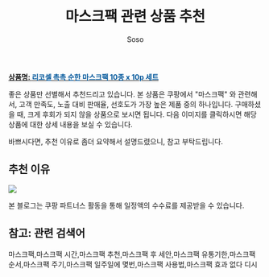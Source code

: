 ﻿---
layout: post
title:  "마스크팩 관련 상품 추천"
author: Soso
categories: [ 디지털/가전]
tags: [마스크팩,마스크팩 시간,마스크팩 추천,마스크팩 후 세안,마스크팩 유통기한,마스크팩 순서,마스크팩 주기,마스크팩 일주일에 몇번,마스크팩 사용법,마스크팩 효과 없다 디시]
image: https://ads-partners.coupang.com/image1/aPb487zw85TIfdSTaP5OYFgES36SU67tSEjIBUHJV8OS1-EXXKH24HRyS19DCQlY64dH-6OsLpMde0tc-3WULxqq3_cv8aVE7jVbkV9eJO2_kW2DVQbOv6jyHaqxhdrVJco0WQhm6aXu93TJ6ZfWWGsn8yxKKrCQSdkA-EXzKeNdxWW6bwgsA-JY94k3nsidZG72ivNYnva0CrhPW2krw8b7OVpRnFFiwlEv2flBesQeQyryGPdDZPK3f1JTNZR86pnxrZbEzDJmMvrc2LxsGjmvgXw= 
description: "쿠팡에서 마스크팩 관련 상품으로 가장 고객 선호도가 높은 제품 중 하나입니다."
---

<a href="https://link.coupang.com/re/AFFSDP?lptag=AF5673682&pageKey=6512086016&itemId=14388090680&vendorItemId=75940133491&traceid=V0-153-5a1bcb991e99dc1a&requestid=20240206144301310014451377&token=31850C%7CMIXED"><b>상품명: <font color='#01579B'>리코셀 촉촉 순한 마스크팩 10종 x 10p 세트</font></b></a>

좋은 상품만 선별해서 추천드리고 있습니다.
본 상품은 쿠팡에서 "마스크팩" 와 관련해서, 고객 만족도, 노출 대비 판매율, 선호도가 가장 높은 제품 중의 하나입니다.
구매하셨을 때, 크게 후회가 되지 않을 상품으로 보시면 됩니다. 
다음 이미지를 클릭하시면 해당 상품에 대한 상세 내용을 보실 수 있습니다.

바쁘시다면, 추천 이유로 좀더 요약해서 설명드렸으니, 참고 부탁드립니다.

## 추천 이유 

<a href="https://link.coupang.com/re/AFFSDP?lptag=AF5673682&pageKey=6512086016&itemId=14388090680&vendorItemId=75940133491&traceid=V0-153-5a1bcb991e99dc1a&requestid=20240206144301310014451377&token=31850C%7CMIXED"><img src="https://thumbnail8.coupangcdn.com/thumbnails/remote/q89/image/retail/images/5214238149883153-7bf58c50-99c5-4b58-a34b-fd526b8fd899.jpg"></a> 

본 블로그는 쿠팡 파트너스 활동을 통해 일정액의 수수료를 제공받을 수 있습니다.

## 참고: 관련 검색어    
마스크팩,마스크팩 시간,마스크팩 추천,마스크팩 후 세안,마스크팩 유통기한,마스크팩 순서,마스크팩 주기,마스크팩 일주일에 몇번,마스크팩 사용법,마스크팩 효과 없다 디시
